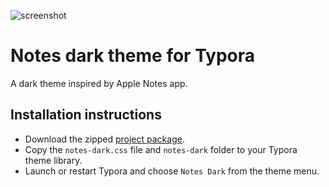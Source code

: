 ![screenshot](https://github.com/adesurirey/typora-notes-dark-theme/blob/master/screenshot.png)

# Notes dark theme for Typora
A dark theme inspired by Apple Notes app.

## Installation instructions
- Download the zipped [project package](https://github.com/adesurirey/typora-notes-dark-theme/releases/latest).
- Copy the `notes-dark.css` file and `notes-dark` folder to your Typora theme library.
- Launch or restart Typora and choose `Notes Dark` from the theme menu.
